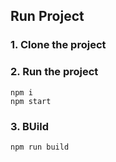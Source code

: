 <!-- # React Nice Resume     

### DEMO is [here](https://nordicgiant2.github.io/react-nice-resume-page/index.html)

![img](https://github.com/nordicgiant2/react-nice-resume/blob/master/public/images/img.jpg?raw=true)

# About [`particles-bg`](https://github.com/lindelof/particles-bg) library
#### This project uses the react particle background component library [https://github.com/lindelof/particles-bg](https://github.com/lindelof/particles-bg). It's very simple. Anyone can be a Musketeer with it.

![img](https://github.com/lindelof/particles-bg/raw/master/image/03.jpg?raw=true)

## Description
This project forks from [https://github.com/tbakerx/react-resume-template](https://github.com/tbakerx/react-resume-template), I made some modifications and adjustments, thanks to the [author](https://github.com/tbakerx).

![img](https://github.com/nordicgiant2/react-nice-resume/blob/master/public/images/img2.jpg?raw=true) -->

## Run Project
### 1. Clone the project

### 2. Run the project
```shell
npm i
npm start
```

### 3. BUild
```shell
npm run build
```
